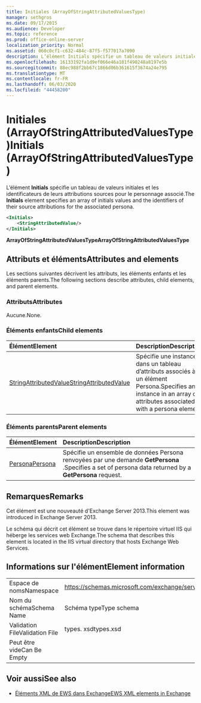 ```yaml
---
title: Initiales (ArrayOfStringAttributedValuesType)
manager: sethgros
ms.date: 09/17/2015
ms.audience: Developer
ms.topic: reference
ms.prod: office-online-server
localization_priority: Normal
ms.assetid: 060c0cf1-c632-484c-87f5-f577017a7090
description: L’élément Initials spécifie un tableau de valeurs initiales et les identificateurs de leurs attributions sources pour le personnage associé.
ms.openlocfilehash: 16133192fa1d9ef066e46a181f490248a8197e5b
ms.sourcegitcommit: 88ec988f2bb67c1866d06b361615f3674a24e795
ms.translationtype: MT
ms.contentlocale: fr-FR
ms.lasthandoff: 06/03/2020
ms.locfileid: "44458200"
---
```

# <a name="initials-arrayofstringattributedvaluestype"></a><span data-ttu-id="2c3cf-103">Initiales (ArrayOfStringAttributedValuesType)</span><span class="sxs-lookup"><span data-stu-id="2c3cf-103">Initials (ArrayOfStringAttributedValuesType)</span></span>

<span data-ttu-id="2c3cf-104">L’élément **Initials** spécifie un tableau de valeurs initiales et les identificateurs de leurs attributions sources pour le personnage associé.</span><span class="sxs-lookup"><span data-stu-id="2c3cf-104">The **Initials** element specifies an array of initials values and the identifiers of their source attributions for the associated persona.</span></span> 
  
```XML
<Initials>
    <StringAttributedValue/>
</Initials>
```

 <span data-ttu-id="2c3cf-105">**ArrayOfStringAttributedValuesType**</span><span class="sxs-lookup"><span data-stu-id="2c3cf-105">**ArrayOfStringAttributedValuesType**</span></span>
## <a name="attributes-and-elements"></a><span data-ttu-id="2c3cf-106">Attributs et éléments</span><span class="sxs-lookup"><span data-stu-id="2c3cf-106">Attributes and elements</span></span>

<span data-ttu-id="2c3cf-107">Les sections suivantes décrivent les attributs, les éléments enfants et les éléments parents.</span><span class="sxs-lookup"><span data-stu-id="2c3cf-107">The following sections describe attributes, child elements, and parent elements.</span></span>
  
### <a name="attributes"></a><span data-ttu-id="2c3cf-108">Attributs</span><span class="sxs-lookup"><span data-stu-id="2c3cf-108">Attributes</span></span>

<span data-ttu-id="2c3cf-109">Aucune.</span><span class="sxs-lookup"><span data-stu-id="2c3cf-109">None.</span></span>
  
### <a name="child-elements"></a><span data-ttu-id="2c3cf-110">Éléments enfants</span><span class="sxs-lookup"><span data-stu-id="2c3cf-110">Child elements</span></span>

|<span data-ttu-id="2c3cf-111">**Élément**</span><span class="sxs-lookup"><span data-stu-id="2c3cf-111">**Element**</span></span>|<span data-ttu-id="2c3cf-112">**Description**</span><span class="sxs-lookup"><span data-stu-id="2c3cf-112">**Description**</span></span>|
|:-----|:-----|
|[<span data-ttu-id="2c3cf-113">StringAttributedValue</span><span class="sxs-lookup"><span data-stu-id="2c3cf-113">StringAttributedValue</span></span>](stringattributedvalue.md) <br/> |<span data-ttu-id="2c3cf-114">Spécifie une instance dans un tableau d’attributs associés à un élément Persona.</span><span class="sxs-lookup"><span data-stu-id="2c3cf-114">Specifies an instance in an array of attributes associated with a persona element.</span></span>  <br/> |
   
### <a name="parent-elements"></a><span data-ttu-id="2c3cf-115">Éléments parents</span><span class="sxs-lookup"><span data-stu-id="2c3cf-115">Parent elements</span></span>

|<span data-ttu-id="2c3cf-116">**Élément**</span><span class="sxs-lookup"><span data-stu-id="2c3cf-116">**Element**</span></span>|<span data-ttu-id="2c3cf-117">**Description**</span><span class="sxs-lookup"><span data-stu-id="2c3cf-117">**Description**</span></span>|
|:-----|:-----|
|[<span data-ttu-id="2c3cf-118">Persona</span><span class="sxs-lookup"><span data-stu-id="2c3cf-118">Persona</span></span>](persona.md) <br/> |<span data-ttu-id="2c3cf-119">Spécifie un ensemble de données Persona renvoyées par une demande **GetPersona** .</span><span class="sxs-lookup"><span data-stu-id="2c3cf-119">Specifies a set of persona data returned by a **GetPersona** request.</span></span>  <br/> |
   
## <a name="remarks"></a><span data-ttu-id="2c3cf-120">Remarques</span><span class="sxs-lookup"><span data-stu-id="2c3cf-120">Remarks</span></span>

<span data-ttu-id="2c3cf-121">Cet élément est une nouveauté d'Exchange Server 2013.</span><span class="sxs-lookup"><span data-stu-id="2c3cf-121">This element was introduced in Exchange Server 2013.</span></span>
  
<span data-ttu-id="2c3cf-122">Le schéma qui décrit cet élément se trouve dans le répertoire virtuel IIS qui héberge les services web Exchange.</span><span class="sxs-lookup"><span data-stu-id="2c3cf-122">The schema that describes this element is located in the IIS virtual directory that hosts Exchange Web Services.</span></span>
  
## <a name="element-information"></a><span data-ttu-id="2c3cf-123">Informations sur l'élément</span><span class="sxs-lookup"><span data-stu-id="2c3cf-123">Element information</span></span>

|||
|:-----|:-----|
|<span data-ttu-id="2c3cf-124">Espace de noms</span><span class="sxs-lookup"><span data-stu-id="2c3cf-124">Namespace</span></span>  <br/> |https://schemas.microsoft.com/exchange/services/2006/types  <br/> |
|<span data-ttu-id="2c3cf-125">Nom du schéma</span><span class="sxs-lookup"><span data-stu-id="2c3cf-125">Schema Name</span></span>  <br/> |<span data-ttu-id="2c3cf-126">Schéma type</span><span class="sxs-lookup"><span data-stu-id="2c3cf-126">Type schema</span></span>  <br/> |
|<span data-ttu-id="2c3cf-127">Validation File</span><span class="sxs-lookup"><span data-stu-id="2c3cf-127">Validation File</span></span>  <br/> |<span data-ttu-id="2c3cf-128">types. xsd</span><span class="sxs-lookup"><span data-stu-id="2c3cf-128">types.xsd</span></span>  <br/> |
|<span data-ttu-id="2c3cf-129">Peut être vide</span><span class="sxs-lookup"><span data-stu-id="2c3cf-129">Can Be Empty</span></span>  <br/> ||
   
## <a name="see-also"></a><span data-ttu-id="2c3cf-130">Voir aussi</span><span class="sxs-lookup"><span data-stu-id="2c3cf-130">See also</span></span>



- [<span data-ttu-id="2c3cf-131">Éléments XML de EWS dans Exchange</span><span class="sxs-lookup"><span data-stu-id="2c3cf-131">EWS XML elements in Exchange</span></span>](ews-xml-elements-in-exchange.md)

